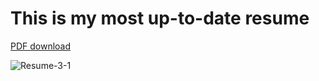 # This is my most up-to-date resume




[PDF download](https://github.com/colbySullivan/resume/files/15340272/Resume-3.pdf)

![Resume-3-1](https://github.com/colbySullivan/resume/assets/88957296/2e3cf787-1e94-497d-b041-c8c8be51b2b8)
